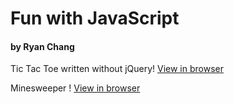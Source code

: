 # Fun with JavaScript
#### by Ryan Chang

Tic Tac Toe written without jQuery! [View in browser](https://rawgit.com/chang-ryan/javascript-games/master/js-ttt/index.html)

Minesweeper ! [View in browser](https://rawgit.com/chang-ryan/javascript-games/master/js-minesweeper/index.html)
